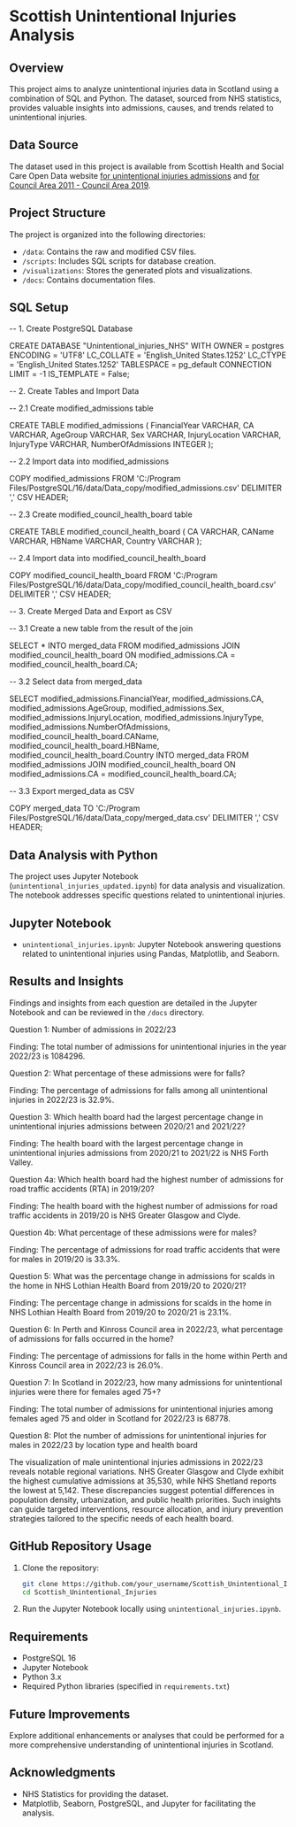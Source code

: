 # Scottish Unintentional Injuries Analysis

## Overview

This project aims to analyze unintentional injuries data in Scotland using a combination of SQL and Python. The dataset, sourced from NHS statistics, provides valuable insights into admissions, causes, and trends related to unintentional injuries.

## Data Source

The dataset used in this project is available from Scottish Health and Social Care Open Data website [for unintentional injuries admissions](https://www.opendata.nhs.scot/dataset/unintentional-injuries/resource/aee43295-2a13-48f6-bf05-92769ca7c6cf) and [for Council Area 2011 - Council Area 2019](https://www.opendata.nhs.scot/dataset/geography-codes-and-labels).

## Project Structure

The project is organized into the following directories:

- `/data`: Contains the raw and modified CSV files.
- `/scripts`: Includes SQL scripts for database creation.
- `/visualizations`: Stores the generated plots and visualizations.
- `/docs`: Contains documentation files.

## SQL Setup

-- 1. Create PostgreSQL Database

CREATE DATABASE "Unintentional_injuries_NHS"
    WITH
    OWNER = postgres
    ENCODING = 'UTF8'
    LC_COLLATE = 'English_United States.1252'
    LC_CTYPE = 'English_United States.1252'
    TABLESPACE = pg_default
    CONNECTION LIMIT = -1
    IS_TEMPLATE = False;

-- 2. Create Tables and Import Data

-- 2.1 Create modified_admissions table

CREATE TABLE modified_admissions (
    FinancialYear VARCHAR,
    CA VARCHAR,
    AgeGroup VARCHAR,
    Sex VARCHAR,
    InjuryLocation VARCHAR,
    InjuryType VARCHAR,
    NumberOfAdmissions INTEGER
);

-- 2.2 Import data into modified_admissions

COPY modified_admissions FROM 'C:/Program Files/PostgreSQL/16/data/Data_copy/modified_admissions.csv'
DELIMITER ',' CSV HEADER;

-- 2.3 Create modified_council_health_board table

CREATE TABLE modified_council_health_board (
    CA VARCHAR,
    CAName VARCHAR,
    HBName VARCHAR,
    Country VARCHAR
);

-- 2.4 Import data into modified_council_health_board

COPY modified_council_health_board FROM 'C:/Program Files/PostgreSQL/16/data/Data_copy/modified_council_health_board.csv'
DELIMITER ',' CSV HEADER;

-- 3. Create Merged Data and Export as CSV

-- 3.1 Create a new table from the result of the join

SELECT *
INTO merged_data
FROM modified_admissions
JOIN modified_council_health_board ON modified_admissions.CA = modified_council_health_board.CA;

-- 3.2 Select data from merged_data

SELECT modified_admissions.FinancialYear, modified_admissions.CA, modified_admissions.AgeGroup, modified_admissions.Sex, modified_admissions.InjuryLocation, modified_admissions.InjuryType, modified_admissions.NumberOfAdmissions,
       modified_council_health_board.CAName, modified_council_health_board.HBName, modified_council_health_board.Country
INTO merged_data
FROM modified_admissions
JOIN modified_council_health_board ON modified_admissions.CA = modified_council_health_board.CA;

-- 3.3 Export merged_data as CSV

COPY merged_data TO 'C:/Program Files/PostgreSQL/16/data/Data_copy/merged_data.csv' DELIMITER ',' CSV HEADER;



## Data Analysis with Python

The project uses Jupyter Notebook (`unintentional_injuries_updated.ipynb`) for data analysis and visualization. The notebook addresses specific questions related to unintentional injuries.

## Jupyter Notebook

- `unintentional_injuries.ipynb`: Jupyter Notebook answering questions related to unintentional injuries using Pandas, Matplotlib, and Seaborn.

## Results and Insights

Findings and insights from each question are detailed in the Jupyter Notebook and can be reviewed in the `/docs` directory.

Question 1: Number of admissions in 2022/23

Finding: The total number of admissions for unintentional injuries in the year 2022/23 is 1084296.

Question 2: What percentage of these admissions were for falls?

Finding: The percentage of admissions for falls among all unintentional injuries in 2022/23 is 32.9%.

Question 3: Which health board had the largest percentage change in unintentional injuries admissions between 2020/21 and 2021/22?

Finding: The health board with the largest percentage change in unintentional injuries admissions from 2020/21 to 2021/22 is NHS Forth Valley.

Question 4a: Which health board had the highest number of admissions for road traffic accidents (RTA) in 2019/20?

Finding: The health board with the highest number of admissions for road traffic accidents in 2019/20 is NHS Greater Glasgow and Clyde.

Question 4b: What percentage of these admissions were for males?

Finding: The percentage of admissions for road traffic accidents that were for males in 2019/20 is 33.3%.

Question 5: What was the percentage change in admissions for scalds in the home in NHS Lothian Health Board from 2019/20 to 2020/21?

Finding: The percentage change in admissions for scalds in the home in NHS Lothian Health Board from 2019/20 to 2020/21 is 23.1%.

Question 6: In Perth and Kinross Council area in 2022/23, what percentage of admissions for falls occurred in the home?

Finding: The percentage of admissions for falls in the home within Perth and Kinross Council area in 2022/23 is 26.0%.

Question 7: In Scotland in 2022/23, how many admissions for unintentional injuries were there for females aged 75+?

Finding: The total number of admissions for unintentional injuries among females aged 75 and older in Scotland for 2022/23 is 68778.

Question 8: Plot the number of admissions for unintentional injuries for males in 2022/23 by location type and health board

The visualization of male unintentional injuries admissions in 2022/23 reveals notable regional variations. NHS Greater Glasgow and Clyde exhibit the highest cumulative admissions at 35,530, while NHS Shetland reports the lowest at 5,142. These discrepancies suggest potential differences in population density, urbanization, and public health priorities. Such insights can guide targeted interventions, resource allocation, and injury prevention strategies tailored to the specific needs of each health board.

## GitHub Repository Usage

1. Clone the repository:
    ```bash
    git clone https://github.com/your_username/Scottish_Unintentional_Injuries.git
    cd Scottish_Unintentional_Injuries
    ```

2. Run the Jupyter Notebook locally using `unintentional_injuries.ipynb`.

## Requirements

- PostgreSQL 16
- Jupyter Notebook
- Python 3.x
- Required Python libraries (specified in `requirements.txt`)

## Future Improvements

Explore additional enhancements or analyses that could be performed for a more comprehensive understanding of unintentional injuries in Scotland.

## Acknowledgments

- NHS Statistics for providing the dataset.
- Matplotlib, Seaborn, PostgreSQL, and Jupyter for facilitating the analysis.

